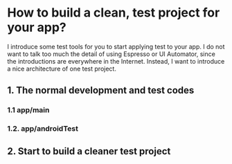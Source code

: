 # How to build a clean, test project for your app?

I introduce some test tools for you to start applying test to your app.  I do not want to talk too much the detail of using Espresso or UI Automator, since the introductions are everywhere in the Internet. Instead, I want to introduce a nice architecture of one test project.


## 1. The normal development and test codes
### 1.1 app/main



###  1.2. app/androidTest


## 2. Start to build a cleaner test project

